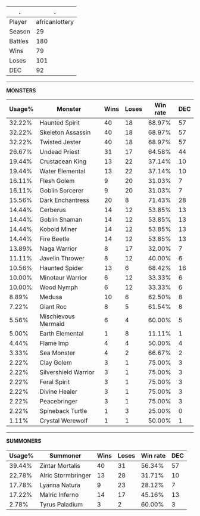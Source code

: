 .|.
|-|-
Player|africanlottery
Season|29
Battles|180
Wins|79
Loses|101
DEC|92

---
**MONSTERS**

Usage%|Monster|Wins|Loses|Win rate|DEC|
-|-|-|-|-|-|
32.22%|Haunted Spirit|40|18|68.97%|57|
32.22%|Skeleton Assassin|40|18|68.97%|57|
32.22%|Twisted Jester|40|18|68.97%|57|
26.67%|Undead Priest|31|17|64.58%|44|
19.44%|Crustacean King|13|22|37.14%|10|
19.44%|Water Elemental|13|22|37.14%|10|
16.11%|Flesh Golem|9|20|31.03%|7|
16.11%|Goblin Sorcerer|9|20|31.03%|7|
15.56%|Dark Enchantress|20|8|71.43%|28|
14.44%|Cerberus|14|12|53.85%|13|
14.44%|Goblin Shaman|14|12|53.85%|13|
14.44%|Kobold Miner|14|12|53.85%|13|
14.44%|Fire Beetle|14|12|53.85%|13|
13.89%|Naga Warrior|8|17|32.00%|7|
11.11%|Javelin Thrower|8|12|40.00%|6|
10.56%|Haunted Spider|13|6|68.42%|16|
10.00%|Minotaur Warrior|6|12|33.33%|6|
10.00%|Wood Nymph|6|12|33.33%|6|
8.89%|Medusa|10|6|62.50%|8|
7.22%|Giant Roc|8|5|61.54%|8|
5.56%|Mischievous Mermaid|6|4|60.00%|5|
5.00%|Earth Elemental|1|8|11.11%|1|
4.44%|Flame Imp|4|4|50.00%|4|
3.33%|Sea Monster|4|2|66.67%|2|
2.22%|Clay Golem|3|1|75.00%|3|
2.22%|Silvershield Warrior|3|1|75.00%|3|
2.22%|Feral Spirit|3|1|75.00%|3|
2.22%|Divine Healer|3|1|75.00%|3|
2.22%|Peacebringer|3|1|75.00%|3|
2.22%|Spineback Turtle|1|3|25.00%|0|
1.11%|Crystal Werewolf|1|1|50.00%|1|

---
**SUMMONERS**

Usage%|Summoner|Wins|Loses|Win rate|DEC|
-|-|-|-|-|-|
39.44%|Zintar Mortalis|40|31|56.34%|57|
22.78%|Alric Stormbringer|13|28|31.71%|10|
17.78%|Lyanna Natura|9|23|28.12%|7|
17.22%|Malric Inferno|14|17|45.16%|13|
2.78%|Tyrus Paladium|3|2|60.00%|3|
